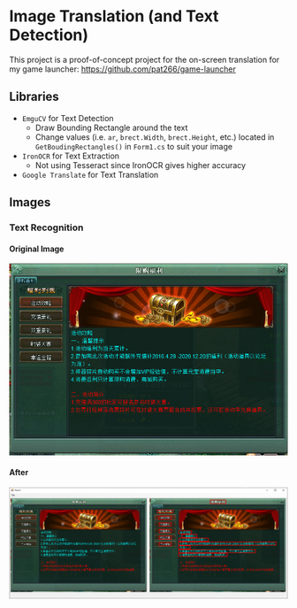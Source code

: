 # Image Translation (and Text Detection)

This project is a proof-of-concept project for the on-screen translation for my game launcher: https://github.com/pat266/game-launcher

## Libraries
* `EmguCV` for Text Detection
    * Draw Bounding Rectangle around the text
    * Change values (i.e. `ar`, `brect.Width`, `brect.Height`, etc.) located in `GetBoudingRectangles()` in `Form1.cs` to suit your image
* `IronOCR` for Text Extraction
    * Not using Tesseract since IronOCR gives higher accuracy
* `Google Translate` for Text Translation

## 
## Images

### Text Recognition
#### Original Image
![](./testImg/sample.PNG)

#### After
![](./testImg/result/sample_result.PNG)